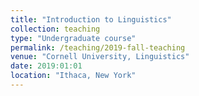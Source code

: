 ```yaml
---
title: "Introduction to Linguistics"
collection: teaching
type: "Undergraduate course"
permalink: /teaching/2019-fall-teaching
venue: "Cornell University, Linguistics"
date: 2019:01:01
location: "Ithaca, New York"
---
```



